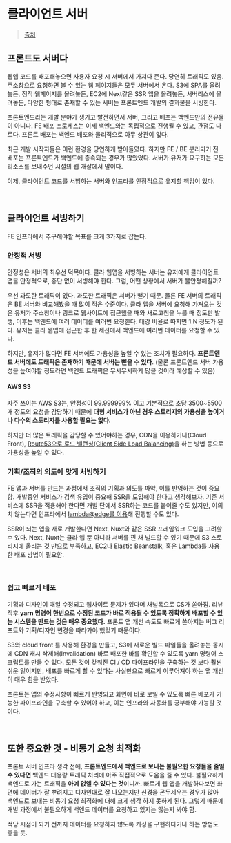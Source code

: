 # 클라이언트 서버

> [출처](https://maxkim-j.github.io/posts/frontend-infrastructure/)

## 프론트도 서버다

웹앱 코드를 배포해놓으면 사용자 요청 시 서버에서 가져다 준다. 당연히 트래픽도 있음. 주소창으로 요청하면 볼 수 있는 웹 페이지들은 모두 서버에서 온다. S3에 SPA를 올려놓든, 정적 웹페이지를 올려놓든, EC2에 Next같은 SSR 앱을 올려놓든, 서버리스에 올려놓든, 다양한 형태로 존재할 수 있는 서버는 프론트엔드 개발의 결과물을 서빙한다.

프론트엔드라는 개발 분야가 생기고 발전하면서 서버, 그리고 배포는 백엔드만의 전유물이 아니다. FE 배포 프로세스는 이제 백엔드와는 독립적으로 진행될 수 있고, 관점도 다르다. 프론트 배포는 백엔드 배포와 물리적으로 아무 상관이 없다.

최근 개발 시작자들은 이런 환경을 당연하게 받아들였다. 하지만 FE / BE 분리되기 전 배포는 프론트엔드가 백엔드에 종속되는 경우가 많았었다. 서버가 유저가 요구하는 모든 리소스를 보내주던 시절의 웹 개잘에서 말이다.

이제, 클라이언트 코드를 서빙하는 서버와 인프라를 안정적으로 유지할 책임이 있다.

<br/>

## 클라이언트 서빙하기

FE 인프라에서 추구해야할 목표를 크게 3가지로 잡는다.

### 안정적 서빙

안정성은 서버의 최우선 덕목이다. 클라 웹앱을 서빙하는 서버는 유저에게 클라이언트 앱을 안정적으로, 중단 없이 서빙해야 한다. 그럼, 어떤 상황에서 서버가 불안정해질까?

우선 과도한 트래픽이 있다. 과도한 트래픽은 서버가 뻗기 때문. 물론 FE 서버의 트래픽은 BE 서버와 비교해봤을 때 많이 적은 수준이다. 클라 앱을 서버에 요청해 가져오는 것은 유저가 주소창이나 링크로 웹사이트에 접근했을 때와 새로고침을 누를 때 정도만 발생, 이후는 백엔드에 여러 데이터를 여러번 요청한다. 대강 비율로 따지면 1:N 정도가 된다. 유저는 클라 웹앱에 접근한 후 한 세션에서 백엔드에 여러번 데이터를 요청할 수 있다.

하지만, 유저가 많다면 FE 서버에도 가용성을 높일 수 있는 조치가 필요하다. **프론트엔드 서버에도 트래픽은 존재하기 때문에 서버는 뻗을 수 있다**. (물론 프론트엔드 서버 가용성을 높여야할 정도라면 백엔드 트래픽은 무시무시하게 많을 것이라 예상할 수 있음)

#### AWS S3

자주 쓰이는 AWS S3는, 안정성이 99.999999% 이고 기본적으로 초당 3500~5500개 정도의 요청을 감당하기 때문에 **대형 서비스가 아닌 경우 스토리지의 가용성을 높이거나 다수의 스토리지를 사용할 필요는 없다.**

하지만 더 많은 트래픽을 감당할 수 있어야하는 경우, CDN을 이용하거나(Cloud Front), <u>Route53으로 로드 밸런싱(Client Side Load Balancing)</u>을 하는 방법 등으로 가용성을 높일 수 있다.

### 기획/조직의 의도에 맞게 서빙하기

FE 앱과 서버를 만드는 과정에서 조직의 기획과 의도를 파악, 이를 반영하는 것이 중요함. 개발중인 서비스가 검색 유입이 중요해 SSR을 도입해야 한다고 생각해보자. 기존 서비스에 SSR을 적용해야 한다면 개발 단에서 SSR하는 코드를 붙여줄 수도 있지만, 여의치 않는다면 인프라에서 <u>Iambda@edge를 이용</u>해 진행할 수도 있다.

SSR이 되는 앱을 새로 개발한다면 Next, Nuxt와 같은 SSR 프레임워크 도입을 고려할 수 있다. Next, Nuxt는 클라 앱 뿐 아니라 서버를 낀 채 빌드할 수 있기 때문에 S3 스토리지에 올리는 것 만으로 부족하고, EC2나 Elastic Beanstalk, 혹은 Lambda를 사용한 배포 방법이 필요함.

<br/>

### 쉽고 빠르게 배포

기획과 디자인이 매일 수정되고 웹사이트 문제가 있다며 채널톡으로 CS가 쏟아짐. 리뷰 직후 **yarn 명령어 한번으로 수정된 코드가 바로 적용될 수 있도록 정확하게 배포할 수 있는 시스템을 만드는 것은 매우 중요했다.** 프론트 앱 개선 속도도 빠르게 쏟아지는 버그 리포트와 기획/디자인 변경을 따라가야 했었기 때문이다.

S3와 cloud front 를 사용해 환경을 만들고, S3에 새로운 빌드 파일들을 올려놓는 동시에 CDN 캐시 삭제해(Invalidation) 바로 배포한 바를 확인할 수 있도록 yarn 명령어 스크립트를 만들 수 있다. 모든 것이 갖춰진 CI / CD 파이프라인을 구축하는 것 보다 훨씬 쉬운 일이지만, 배포를 빠르게 할 수 있다는 사실만으로 빠르게 이루어져야 하는 앱 개선이 매우 힘을 받았다.

프론트는 앱의 수정사항이 빠르게 반영되고 화면에 바로 보일 수 있도록 빠른 배포가 가능한 파이프라인을 구축할 수 있어야 하고, 이는 인프라와 자동화를 궁부해야 가능할 것이다.

<br/>

## 또한 중요한 것 - 비동기 요청 최적화

프론트 서버 인프라 생각 전에, **프론트엔드에서 백엔드로 보내는 불필요한 요청들을 줄일 수 있다면** 백엔드 대용량 트래픽 처리에 아주 직접적으로 도움을 줄 수 있다. 불필요하게 백엔드로 가는 트래픽을 **아예 없앨 수 있다는 것**이니까. 빠르게 웹 앱을 개발하다보면 화면에 데이터가 잘 뿌려지고 디자인대로 잘 나오는지만 신경을 곤두세우는 경우가 많아 백엔드로 보내는 비동기 요청 최적화에 대해 크게 생각 하지 못하게 된다. 그렇기 때문에 개발 과정에서 불필요하게 백엔드 데이터를 요청하고 있지는 않는지 봐야 함.

적당 시점이 되기 전까지 데이터를 요청하지 않도록 캐싱을 구현하다거나 하는 방법도 좋을 듯.

